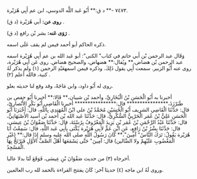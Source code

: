 ٧٤٧٣ -** د ق:** أَبُو عَبد اللَّه الدوسي، ابن عم أَبِي هُرَيْرة.

**روى عن:** أبي هُرَيْرة (د ق) .

**رَوَى عَنه:** بشر بْن رافع (د ق) .

ذكره الحاكم أبو أحمد فيمن لم يقف عَلَى اسمه.

وَقَال عبد الرحمن بْن أَبي حاتم في كتاب" الكنى": أبو عَبد الله بن عم أَبِي هُرَيْرة اسمه عبد الرحمن بْن هضاض،** ويُقال:** هضهاض، والصحيح هضاض. روى عَن أَبِي هُرَيْرة، روى عنه أَبُو الزبير. سمعت أَبِي يقول ذَلِكَ. وذكره فيمن اسمهعَبْدِ الرحمن (١) ولم يذكر لَهُ كنية، فالله أعلم (٢) .

روى له أَبُو داود، وابن مَاجَهْ، وقد وقع لنا حديثه بعلو.

أخبرنا به أَبُو الْحَسَنِ بْنُ الْبُخَارِيِّ، وأحمد بْن شيبان،** قَالا:** أخبرنا أَبُو حفص بن طَبَرْزَذَ،**************** قال:**************** أخبرنا الْقَاضِي أَبُو بَكْرٍ الأَنْصارِيّ، قال: حَدَّثَنَا الْقَاضِي الشريف أَبُو الْحُسَيْنِ مُحَمَّدُ بْنُ علي ابْنُ الْمُهَتِدِي بِاللَّهِ، قال: أَخْبَرَنَا أَبُو الْحَسَنِ عَلِيُّ بْنُ عُمَر الْحَرْبِيُّ السُّكَّرِيُّ، قال: حَدَّثَنَا عَبد الله بْن أحمد بْن أسيد الأَصْبَهَانِيُّ، قال: حَدَّثَنَا عَبْدُ الرَّحْمَنِ بْنُ عُمَر بْنِ يَزِيدَ الْمَعْرُوفُ بِرُسْتَةَ، قال: حَدَّثَنَا صَفْوَانُ بْنُ عِيسَى، قال: حَدَّثَنَا بِشْرُ بْنُ رَافِعٍ، عَنِ ابْنِ عَمٍّ لأَبِي هُرَيْرة يُكْنَى بِأَبِي عَبد اللَّهِ، قال: سَمِعْتُ أَبَا هُرَيْرة يَقُولُ: تَرَكَ النَّاسُ" آمِينَ"،** كَانَ رَسُولُ اللَّهِ صلى الله عليه وسلم إِذَا قال:** (غَيْرِ الْمَغْضُوبِ عَلَيْهِمْ ولا الضَّالين) قال: آمِينَ" حَتَّى يَسْمَعَهَا أَهْلُ الصَّفِّ الأَوَّلِ فَيَرْتَجُّ بِهَا الْمَسْجِدُ.

أخرجاه (٣) من حديث صَفْوَانَ بْنِ عِيسَى، فَوَقَعَ لَنَا بدلا عاليا.

وروى لَهُ ابن ماجه (٤) حديثا آخر: كَانَ يفتتح القراءة بالحمد لله رب العالمين.